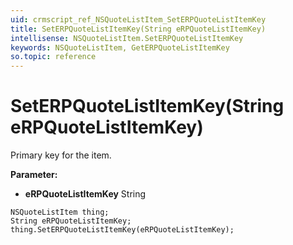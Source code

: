 ```yaml
---
uid: crmscript_ref_NSQuoteListItem_SetERPQuoteListItemKey
title: SetERPQuoteListItemKey(String eRPQuoteListItemKey)
intellisense: NSQuoteListItem.SetERPQuoteListItemKey
keywords: NSQuoteListItem, GetERPQuoteListItemKey
so.topic: reference
---
```


# SetERPQuoteListItemKey(String eRPQuoteListItemKey)

Primary key for the item.

**Parameter:** 
 - **eRPQuoteListItemKey** String

```crmscript
NSQuoteListItem thing;
String eRPQuoteListItemKey;
thing.SetERPQuoteListItemKey(eRPQuoteListItemKey);
```

